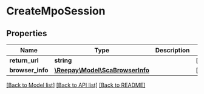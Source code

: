 # CreateMpoSession

## Properties
Name | Type | Description | Notes
------------ | ------------- | ------------- | -------------
**return_url** | **string** |  | [optional] 
**browser_info** | [**\Reepay\Model\ScaBrowserInfo**](ScaBrowserInfo.md) |  | [optional] 

[[Back to Model list]](../../README.md#documentation-for-models) [[Back to API list]](../../README.md#documentation-for-api-endpoints) [[Back to README]](../../README.md)

